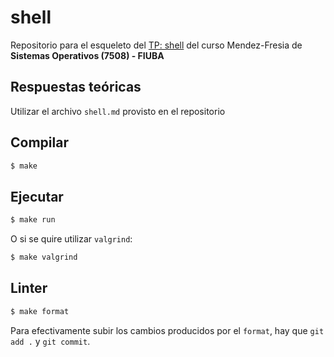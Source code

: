 # shell

Repositorio para el esqueleto del [TP: shell](https://fisop.github.io/website/tps/shell) del curso Mendez-Fresia de **Sistemas Operativos (7508) - FIUBA**

## Respuestas teóricas

Utilizar el archivo `shell.md` provisto en el repositorio

## Compilar

```bash
$ make
```

## Ejecutar

```bash
$ make run
```

O si se quire utilizar `valgrind`:

```bash
$ make valgrind
```

## Linter

```bash
$ make format
```

Para efectivamente subir los cambios producidos por el `format`, hay que `git add .` y `git commit`.
